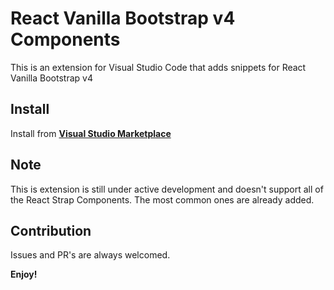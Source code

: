 # React Vanilla Bootstrap v4 Components

This is an extension for Visual Studio Code that adds snippets for React Vanilla Bootstrap v4


## Install

Install from [**Visual Studio Marketplace**](https://marketplace.visualstudio.com/items?itemName=jisaeid.reactvanillabs4)

## Note
This is extension is still under active development and doesn't support all of the React Strap Components. The most common ones are already added.

## Contribution
Issues and PR's are always welcomed. 

**Enjoy!**